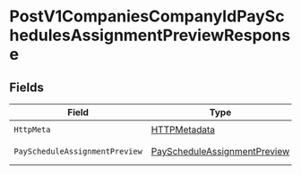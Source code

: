 # PostV1CompaniesCompanyIdPaySchedulesAssignmentPreviewResponse


## Fields

| Field                                                                                   | Type                                                                                    | Required                                                                                | Description                                                                             |
| --------------------------------------------------------------------------------------- | --------------------------------------------------------------------------------------- | --------------------------------------------------------------------------------------- | --------------------------------------------------------------------------------------- |
| `HttpMeta`                                                                              | [HTTPMetadata](../../Models/Components/HTTPMetadata.md)                                 | :heavy_check_mark:                                                                      | N/A                                                                                     |
| `PayScheduleAssignmentPreview`                                                          | [PayScheduleAssignmentPreview](../../Models/Components/PayScheduleAssignmentPreview.md) | :heavy_minus_sign:                                                                      | Example response                                                                        |